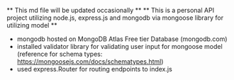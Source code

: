 ** This md file will be updated occasionally **
** This is a personal API project utilizing node.js, express.js and mongodb via mongoose library for utilizing model **

- mongodb hosted on MongoDB Atlas Free tier Database (mongodb.com)
- installed validator library for validating user input for mongoose model (reference for schema types: https://mongoosejs.com/docs/schematypes.html)
- used express.Router for routing endpoints to index.js
